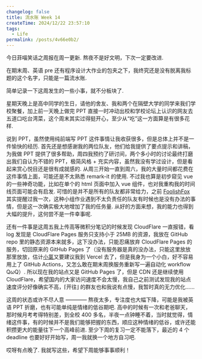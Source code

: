 ```yaml
---
changelog: false
title: 流水账 Week 14
createTime: 2024/12/22 23:57:10
tags:
  - Life
permalink: /posts/4v66e0b2/
---
```


今日菲喵笑话之周报在周一更新. 熬夜不是好文明，下次一定要改进.

在期末周、英语 pre 还有程序设计大作业的包夹之下，我终究还是没有脱离我标题的这个名字，只能是一篇流水账.

简单记录一下这周发生的一些小事，就不分板块了.

星期天晚上是高中同学的生日，请他的舍友、我和两个在隔壁大学的同学来我们学校聚餐，加上前一天晚上做完 PPT 直接一时冲动出校和学校论坛上认识的网友去五道口吃台湾菜，这个周末其实过得挺开心，至少从“吃”这一方面算是有很多花样.

说到 PPT，虽然使用纯前端写 PPT 这件事情让我收获很多，但是总体上并不是一件愉快的经历. 首先还是想感谢我的两位队友，他们给我提供了要点提示和讲稿，为我做 PPT 提供了很多帮助，周四我预约了研讨间，两个多小时的讨论最终打磨出我们自认为不错的 PPT，极简风格 + 充实内容，虽然我没有学过设计，但是看起来赏心悦目还是很有成就感的. 从周三开始一直到周六，我的大量时间都花费在这件事情上面，可能还是不太熟悉 remark-it 的使用. 不过我也算是初步窥见 vue 的一些神奇功能，比如在单个的 html 页面中加入 vue 组件，也对我重构我的时间线页面可能会有启发. 可惜的是并不是所有的队友都非常给力，之前 [FoolishFox](https://foolishfox.cn/) 其实提醒过我一次，这种小组作业遇到不太负责任的队友有时候也是没有办法的事情，但是这一次确实极大地增加了我的任务量. 从好的方面来想，我的能力也得到大幅的提升，这何尝不是一件幸事呢.

还有一件事是这周五我上传高等微积分笔记的时候发现 CloudFlare 一直报错，看 log 发现是 CloudFlare Pages 服务只支持小于 25MB 的资源，我放在 GitHub repo 里的静态资源本来就多，这下没办法，只能忍痛放弃 CloudFlare Pages 的服务，切回原来的 GitHub Pages 了（没有服务器是真的没办法，只能这里放放那里放放，估计[小氯](https://www.yoghurtlee.com/)又要建议我到 Vercel 去了，但是我身为一个小白，好不容易用上了 GitHub Actions，又怎么敢在期末周换服务重新写一遍自动化 workflow Q$\omega$Q）. 所以现在我的站点又是 GitHub Pages 了，但是 CDN 还是继续使用 CloudFlare，希望国内的大家访问速度不会太慢，我自己之前测试发现我的站点速度评分好像确实不高，⌈开往⌋ 的群友也和我说有点慢，我暂时真的无力优化……

这周的状态或许不尽人意 ———— 熬夜太多，专注度也大幅下降，可能是我被英语 PPT 折磨，也有可能单纯是情绪的低谷期吧. 高中的时候有一次和老爸聊天，那时候月考考得特别差，到全校 400 多名，半夜一点钟睡不着，当时就觉得，情绪这件事，有的时候并不是我们能够把握的东西，顺应这种情绪的低谷，或许还能积攒更大的能量往下一个高峰前进. 至少下周的复习一定不能落下，最近的 4 个 deadline 也要好好开始写，周一我就换一个地方自习吧.

哎呀有点晚了. 我就写这些，希望下周能够事事顺利！
